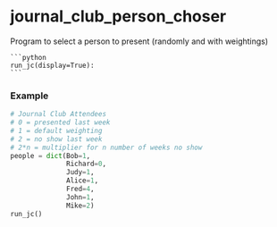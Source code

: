 # journal_club_person_choser
Program to select a person to present (randomly and with weightings)


    ```python
    run_jc(display=True):
    ```

### Example 
```python
# Journal Club Attendees
# 0 = presented last week
# 1 = default weighting
# 2 = no show last week
# 2*n = multiplier for n number of weeks no show
people = dict(Bob=1,
              Richard=0,
              Judy=1,
              Alice=1,
              Fred=4,
              John=1,
              Mike=2)
run_jc()
```
        
